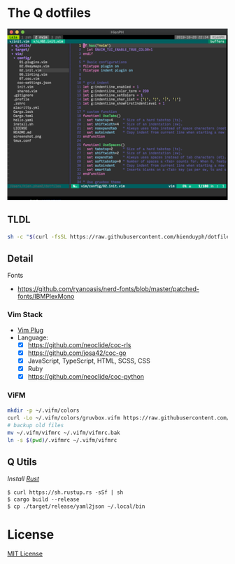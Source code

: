 # The Q dotfiles

![screenshot](./screenshot.png)

## TLDL

```bash
sh -c "$(curl -fsSL https://raw.githubusercontent.com/hienduyph/dotfiles/master/install.sh)"
```

## Detail

Fonts
- https://github.com/ryanoasis/nerd-fonts/blob/master/patched-fonts/IBMPlexMono

### Vim Stack
- [Vim Plug](https://github.com/junegunn/vim-plug)
- Language:
    - [x] https://github.com/neoclide/coc-rls
    - [x] https://github.com/josa42/coc-go
    - [x] JavaScript, TypeScript, HTML, SCSS, CSS
    - [x] Ruby
    - [x] https://github.com/neoclide/coc-python

### ViFM
```bash
mkdir -p ~/.vifm/colors
curl -Lo ~/.vifm/colors/gruvbox.vifm https://raw.githubusercontent.com/vifm/vifm-colors/master/gruvbox.vifm
# backup old files
mv ~/.vifm/vifmrc ~/.vifm/vifmrc.bak
ln -s $(pwd)/.vifmrc ~/.vifm/vifmrc
```


## Q Utils
*Install [Rust](https://www.rust-lang.org/tools/install)*

```
$ curl https://sh.rustup.rs -sSf | sh
$ cargo build --release
$ cp ./target/release/yaml2json ~/.local/bin
```

# License
[MIT License](LICENSE)

